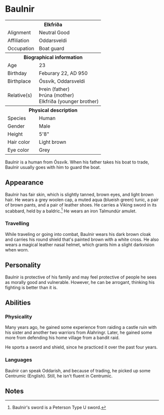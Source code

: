 # Baulnir

<table><tbody>
	<tr> <th colspan=2>Elkfriða</th> </tr>
	<tr> <td>Alignment</td> <td>Neutral Good</td> </tr>
	<tr> <td>Affiliation</td> <td>Oddarsveldi</td> </tr>
	<tr> <td>Occupation</td> <td>Boat guard</td> </tr>
	<tr> <th colspan=2>Biographical information</th> </tr>
	<tr> <td>Age</td> <td>23</td> </tr>
	<tr> <td>Birthday</td> <td>Feburary 22, AD 950</td> </tr>
	<tr> <td>Birthplace</td> <td>Óssvík, Oddarsveldi</td> </tr>
	<tr> <td>Relative(s)</td> <td>Þrein (father)<br>Þrúna (mother)<br>Elkfriða (younger brother)</td> </tr>
	<tr> <th colspan=2>Physical description</th> </tr>
	<tr> <td>Species</td> <td>Human</td> </tr>
	<tr> <td>Gender</td> <td>Male</td> </tr>
	<tr> <td>Height</td> <td>5'8"</td> </tr>
	<tr> <td>Hair color</td> <td>Light brown</td> </tr>
	<tr> <td>Eye color</td> <td>Grey</td> </tr>
</tbody></table>

Baulnir is a human from Óssvík. When his father takes his boat to trade, Baulnir usually goes with him to guard the boat.

## Appearance
Baulnir has fair skin, which is slightly tanned, brown eyes, and light brown hair. He wears a grey woolen cap, a muted aqua (blueish green) tunic, a pair of brown pants, and a pair of leather shoes. He carries a Viking sword in its scabbard, held by a baldric.[^1] He wears an iron Talmundúr amulet.

### Travelling
While traveling or going into combat, Baulnir wears his dark brown cloak and carries his round shield that's painted brown with a white cross. He also wears a magical leather nasal helmet, which grants him a slight darkvision when worn.

## Personality
Baulnir is protective of his family and may feel protective of people he sees as morally good and vulnerable. However, he can be arrogant, thinking his fighting is better than it is.

## Abilities
### Physicality
Many years ago, he gained some experience from raiding a castle ruin with his sister and another two warriors from Álahringr. Later, he gained some more from defending his home village from a bandit raid.

He sports a sword and shield, since he practiced it over the past four years.

### Languages
Baulnir can speak Oddarish, and because of trading, he picked up some Centrumic (English). Still, he isn't fluent in Centrumic.

## Notes
[^1]: Baulnir's sword is a Peterson Type U sword.
